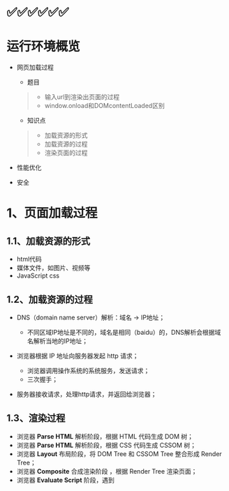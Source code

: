 # ✅✅✅✅✅✅

# 运行环境概览

* 网页加载过程

  * 题目

  > * 输入url到渲染出页面的过程
  > * window.onload和DOMcontentLoaded区别

  * 知识点

  > * 加载资源的形式
  > * 加载资源的过程
  > * 渲染页面的过程

* 性能优化

* 安全

# 1、页面加载过程

## 1.1、加载资源的形式

* html代码
* 媒体文件，如图片、视频等
* JavaScript css

## 1.2、加载资源的过程

* DNS（domain name server）解析：域名 -> IP地址；
  * 不同区域IP地址是不同的，域名是相同（baidu）的，DNS解析会根据域名解析当地的IP地址；
* 浏览器根据 IP 地址向服务器发起 http 请求；
  * 浏览器调用操作系统的系统服务，发送请求；
  * 三次握手；

* 服务器接收请求，处理http请求，并返回给浏览器；

## 1.3、渲染过程

* 浏览器 **Parse HTML** 解析阶段，根据 HTML 代码生成 DOM 树；
* 浏览器 **Parse HTML** 解析阶段，根据 CSS 代码生成 CSSOM 树；
* 浏览器 **Layout** 布局阶段，将 DOM Tree 和 CSSOM Tree 整合形成 Render Tree；
* 浏览器 **Composite** 合成渲染阶段 ，根据 Render Tree 渲染页面；
* 浏览器 **Evaluate Script** 阶段，遇到 <script> 暂停渲染，优先加载并执行 JS 代码，完成再继续；
  * JS 和 HTML 解析，共用一个线程，JS 可能更改 Render Tree 结构，所以要优先加载 JS ；
* 直至把 Render Tree 渲染完成；

### 1.3.1、为何建议把 css 放到 head 中？

* `css` 放在 `body` 标签尾部：
  *  `DOMTree` 构建完成之后便开始构建 `RenderTree` ，并计算布局渲染网页，等加载解析完 `css` 之后，开始构建 `CSSOMTree` ， 并和 `DOMTree` 重新构建 `RenderTree` ， 重新计算布局渲染网页；
* `css` 放在 `head` 标签中时：
  * 先加载 `css` ， 之后解析 `css` 构建 `CSSOMTree` ，于此同时构建 `DOMTree` ， `CSSOMTree` 和 `DOMTree` 都构建完毕之后开始构建 `RenderTree` ，计算布局渲染网页；
* 对比两者：
  *  `css` 放在 `head` 标签中比 `css` 放在 `body` 标签尾部少了一次构建 `RenderTree` ，一次计算布局和一次渲染网页，因此性能会更好；
  * 并且 `css` 放在 `body` 标签尾部时会在网页中短暂出现”裸奔“的 HTML ，这不利于用户体验；

### 1.3.2、为何建议把 JS 放到 body 最后？

https://juejin.cn/post/6844904166528139277

* **脚本会阻塞页面的渲染**，所以推荐将其放在 body 底部，因为当解析到 script 标签时，通常页面的大部分内容都已经渲染完成，让用户马上能看到一个非空白页面。
* 多个脚本之间都是异步向服务器请求，他们之间不互相依赖，多个脚本异步加载，虽然脚本间响应时间不同，但最终执行顺序和请求顺序一致。

### 1.3.3、window.onload 和 DOMContentLoaded

```js
window.addEventListener('load', function(){
  // 页面全部资源加载完才会执行，包括图片、视频等；
})
document.addEventListener('DOMContentLoaded', function() {
  // DOM渲染完即可执行，此时图片、视频还可能没有加载完；
})
```

### 1.3.4、async/defer模式

* async
  * script.js 会被异步加载，即加载和渲染后续文档元素的过程将和 script.js 的加载并行进行（异步）；
  * 当 script.js加载完整立即执行script.js。执行script.js时，html解析暂停；
  * 从加载完成立即执行来看，async模式执行顺序与写的顺序无关，不保证执行顺序；
* defer
  * script.js 会被异步加载，即加载和渲染后续文档元素的过程将和 script.js 的加载并行进行（异步），这一点与 `async` 模式一致；
  * 不同的是当 script.js 加载完成并不会立即执行，而是在所有元素解析完成之后， `DOMContentLoaded` 事件触发之前完成。因此它会按照写的顺序执行。

# 2、性能优化

## 2.1、让加载更快

### 2.1.1、减少资源体积

* 压缩代码（前端webpack）

### 2.1.2、减少访问次数

* 合并代码（前端webpack模块化打包，将多js合并成一个js）
* 合并图片（雪碧图）
* SSR服务端渲染：
  * 将网页和数据一起加载，一起渲染；
  * （非ssr）先加载网页，再加载数据，再渲染数据；
* 缓存：
  * JS 资源添加 hash 后缀，根据文件内容计算 hash ；
  * 文件内容不变，则 hash 不变，则 url 不变；
  * url 和文件不变，则会自动触发 http 缓存机制，返回 304 ；

* 使用更快的网络：
  * CDN
    * 根据区域访问当地运营商服务器；
    * 专门做静态文件资源的服务，满足 304 机制；

## 2.2、让渲染更快

### 2.2.1、CSS放在 head ，JS 放在 body 最下面

### 2.2.2、尽早开始执行 JS ，用 DOMContentLoaded触发

```js
document.addEventListener('DOMContentLoaded', function() {
  // DOM渲染完即可执行，此时图片、视频还可能没有加载完；
})
```

### 2.2.3、懒加载

* 随着用户的滑动页面，加载相应出现的图片；

```html
<img id="img1" src="preview.png" data-realsrc="abc.png"/>
<script type="text/javascript">
  // 根据 DOM 元素距离顶部的 top 值获取是否加载该图片；
  var img1 = document.getElementById('img1');
  img1.src = img1.getAttribute('data-realsrc');
</script>
```

### 2.2.4、对 DOM 查询进行缓存

```js
// 不缓存 dom 查询结果
for(let i = 0; i < document.getElementsByTageName('p').length; i ++) {
  // 每次循环，都会计算 length ，频繁进行 DOM 查询
}

// 缓存 dom 查询结果
const pList = document.getElementsByTagName('p');
const length = pList.length;
for(let i = 0; i < length; i ++) {
  // 缓存 length ，只进行一次 DOM 查询；
}
```

### 2.2.5、频繁的 DOM 操作，合并到一起插入 DOM 结构

```js
const list = document.getElementById('list')

// 创建一个文档片段，此时还没有插入到 DOM 结构中
const frag = document.createDocumentFragment()

for (let i  = 0; i < 20; i++) {
    const li = document.createElement('li')
    li.innerHTML = `List item ${i}`

    // 先插入文档片段中
    frag.appendChild(li)
}

// 都完成之后，再统一插入到 DOM 结构中
list.appendChild(frag)

console.log(list)
```

### 2.2.6、防抖 debounce

* 监听输入框，文字变化后触发 change 事件；
* 直接用 keyup 事件，则会频繁触发 change 事件；
* 防抖：用户输入结束或暂停时，才会触发 change 事件；

```js
const input1 = document.getElementById('input1')

function debounce(fn, delay = 500) {
    // timer 在闭包中，与外界隔离，保持变量不被外界改变；
    timer = null;
    return function () {
        if (timer) {
            clearTimeout(timer)
        };
        timer = setTimeout(() => {
            fn.apply(this, arguments);
            timer = null;
        }, delay)
    }
};

input1.addEventListener('keyup', debounce(function (e) {
    console.log(input1.value);
    console.log(e.target);
}, 600))
```

### 2.2.7、节流 throttle

* 拖拽一个元素时，要随时拿到该元素被拖拽的位置；
* 直接用 drag 事件，则会频繁触发，很容易导致卡顿；
* 节流：无论拖拽速度多快，都会每隔 100ms 触发一次；

```js
const div1 = document.geteElementById('div');

function throttle(fn, delay = 100) {
  let timer = null;
  return function () {
    if(timer) {
      return ;
    };
    timer = setTimeout(() => {
      fn.apply(this, arguments);
      timer = null;
    }, delay)
  }
};

div1.addEventListener('drag', throttle(function (e) {
  console.log(e.offsetX, e.offsetY);
}, 1000))
```

# 3、安全

## 3.1、XSS 跨站请求攻击

* XSS 介绍
  * 一个博客网站，攻击者发表一篇博客，其中嵌入 <script> 脚本；
  * 脚本内容：获取cookie，发送到攻击者的服务器（服务器配合跨域）；
  * 有其他用户查看攻击者发布的博客，攻击者的服务器会收到所有查看这篇博客用户的 cookie ；
* XSS 预防
  * 替换特殊字符，如（`<` 变为 `&lt;`）（ `>` 变为 `&gt;`）（`&` 变为 `&amp;`）
  * `<script>` 变为 `&lt;script&gt;` ，直接显示，而不会做为脚本执行；
  * 前端要替换，后端也要替换，都做总不会错；

## 3.2、XSRF 跨站请求伪造

* XSRF 介绍
  * 你正在购物，看中了某个商品，商品 ID 是100；（已登陆）
  * 付费接口是 xxx.com/pay?id=100，但没有任何验证；
  * 攻击者向你发送一封诱人的电子邮件，邮件正文隐藏着`<img src=xxx.com/pay?id=200 />`；
  * 你一查看邮件，就会付费购买了 id 是200的商品；（利用已登陆的用户信息）；
* XSRF 的预防
  * 使用 POST 接口；
    * post接口的跨域需要server端高度支持；
  * 增加验证，如密码、短信验证、指纹等；